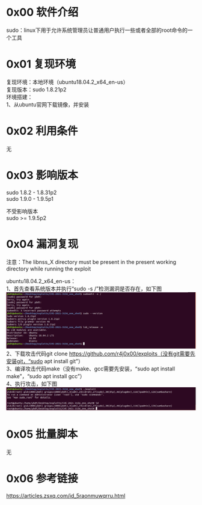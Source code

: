 # 0x00 软件介绍
sudo：linux下用于允许系统管理员让普通用户执行一些或者全部的root命令的一个工具

# 0x01 复现环境
复现环境：本地环境（ubuntu18.04.2_x64_en-us）  
复现版本：sudo 1.8.21p2  
环境搭建：  
1、从ubuntu官网下载镜像，并安装

# 0x02 利用条件
无

# 0x03 影响版本
sudo 1.8.2 - 1.8.31p2  
sudo 1.9.0 - 1.9.5p1

不受影响版本  
sudo >= 1.9.5p2

# 0x04 漏洞复现
注意：The libnss_X directory must be present in the present working directory while running the exploit

ubuntu18.04.2_x64_en-us：  
1、首先查看系统版本并执行“sudo -s /”检测漏洞是否存在，如下图  
![image](./a0.png)  
2、下载攻击代码git clone https://github.com/r4j0x00/exploits（没有git需要先安装git，“sudo apt install git”）  
3、编译攻击代码make（没有make、gcc需要先安装，“sudo apt install make”，“sudo apt install gcc”）  
4、执行攻击，如下图  
![image](./a1.png)

# 0x05 批量脚本
无

# 0x06 参考链接
https://articles.zsxq.com/id_5raonmuwqrru.html
